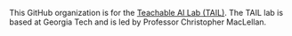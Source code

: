 
This GitHub organization is for the [Teachable AI Lab (TAIL)](https://tail.cc.gatech.edu/). The TAIL lab is based at Georgia Tech and is led by Professor Christopher MacLellan.
